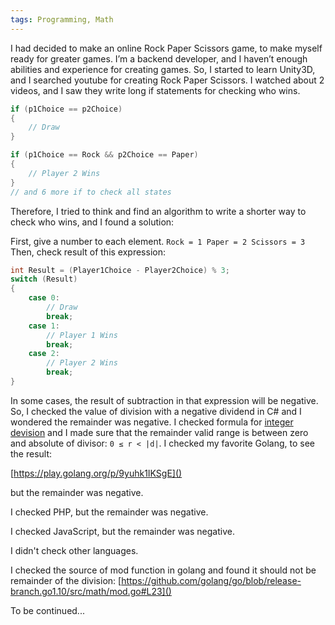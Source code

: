 ```yaml
---
tags: Programming, Math
---
```


I had decided to make an online Rock Paper Scissors game, to make myself ready for greater games. I’m a backend developer, and I haven’t enough abilities and experience for creating games. So, I started to learn Unity3D, and I searched youtube for creating Rock Paper Scissors. I watched about 2 videos, and I saw they write long if statements for checking who wins.
```csharp
if (p1Choice == p2Choice)
{
    // Draw
}

if (p1Choice == Rock && p2Choice == Paper)
{
    // Player 2 Wins
}
// and 6 more if to check all states
```

Therefore, I tried to think and find an algorithm to write a shorter way to check who wins, and I found a solution:

First, give a number to each element.
`
Rock = 1
Paper = 2
Scissors = 3
`
Then, check result of this expression:
```csharp
int Result = (Player1Choice - Player2Choice) % 3;
switch (Result)
{
    case 0:
        // Draw
        break;
    case 1:
        // Player 1 Wins
        break;
    case 2:
        // Player 2 Wins
        break;
}
```
In some cases, the result of subtraction in that expression will be negative. So, I checked the value of division with a negative dividend in C# and I wondered the remainder was negative. I checked formula for [integer devision](https://en.wikipedia.org/wiki/Remainder) and I made sure that the remainder valid range is between zero and absolute of divisor: `0 ≤ r < |d|`.
I checked my favorite Golang, to see the result:

[https://play.golang.org/p/9yuhk1IKSgE]()

but the remainder was negative.

I checked PHP, but the remainder was negative.

I checked JavaScript, but the remainder was negative.

I didn't check other languages.

I checked the source of mod function in golang and found it should not be remainder of the division:
[https://github.com/golang/go/blob/release-branch.go1.10/src/math/mod.go#L23]()

To be continued...
